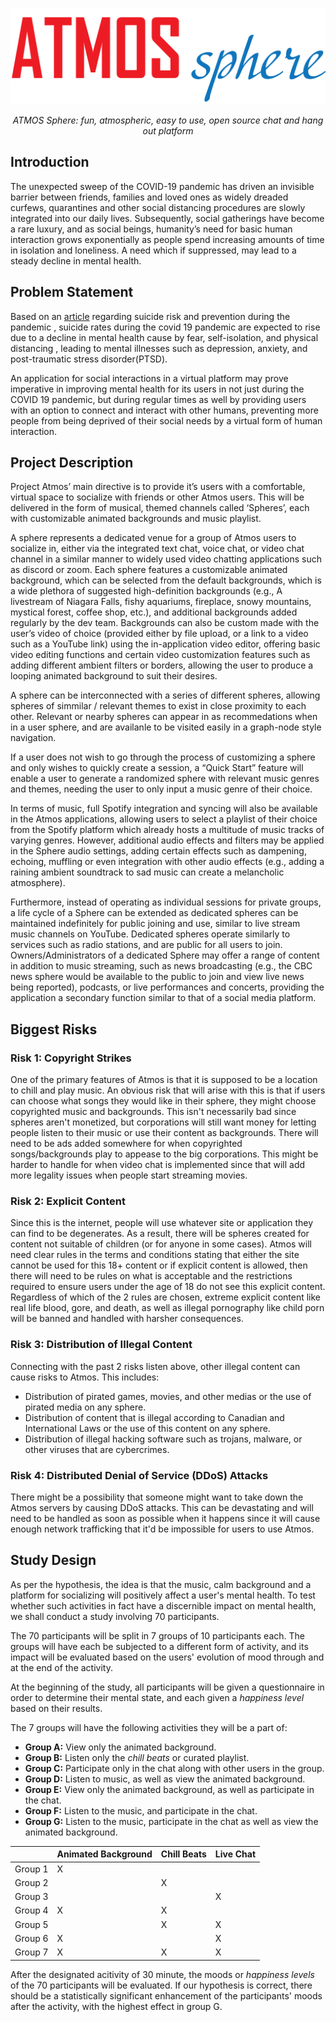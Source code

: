 <p align="center">
  <a href="https://atmos-sphere.app/">
    <img src="../assets/2000w/atmos-full-name2000px.png"
         alt="ATMOS Sphere"
         width="600" />
  </a>
</p>

<!-- Tagline: a little explanation about the Godzilla app -->
<p align="center">
    <!-- <em>Godzilla ERP, high performance, easy to learn, open source Enterprise Resource Management system</em> -->
    <em>ATMOS Sphere: fun, atmospheric, easy to use, open source chat and hang out platform</em>
</p>

## Introduction

The unexpected sweep of the COVID-19 pandemic has driven an invisible barrier
between friends, families and loved ones as widely dreaded curfews, quarantines
and other social distancing procedures are slowly integrated into our daily
lives. Subsequently, social gatherings have become a rare luxury, and as social
beings, humanity’s need for basic human interaction grows exponentially as
people spend increasing amounts of time in isolation and loneliness. A need
which if suppressed, may lead to a steady decline in mental health.

## Problem Statement

Based on an [article][1] regarding suicide risk and prevention during the
pandemic , suicide rates during the covid 19 pandemic are expected to rise due
to a decline in mental health cause by fear, self-isolation, and physical
distancing , leading to mental illnesses such as depression, anxiety, and
post-traumatic stress disorder(PTSD).

An application for social interactions in a virtual platform may prove
imperative in improving mental health for its users in not just during the
COVID 19 pandemic, but during regular times as well by providing users with
an option to connect and interact with other humans, preventing more people
from being deprived of their social needs by a virtual form of human
interaction.

## Project Description

Project Atmos’ main directive is to provide it’s users with a comfortable,
virtual space to socialize with friends or other Atmos users. This will be
delivered in the form of musical, themed channels called ‘Spheres’, each with
customizable animated backgrounds and music playlist.

A sphere represents a dedicated venue for a group of Atmos users to socialize
in, either via the integrated text chat, voice chat, or video chat channel in a
similar manner to widely used video chatting applications such as discord or
zoom. Each sphere features a customizable animated background, which can be
selected from the default backgrounds, which is a wide plethora of suggested
high-definition backgrounds (e.g., A livestream of Niagara Falls, fishy
aquariums, fireplace, snowy mountains, mystical forest, coffee shop, etc.), and
additional backgrounds added regularly by the dev team. Backgrounds can also be
custom made with the user’s video of choice (provided either by file upload, or
a link to a video such as a YouTube link) using the in-application video editor,
offering basic video editing functions and certain video customization features
such as adding different ambient filters or borders, allowing the user to
produce a looping animated background to suit their desires.

A sphere can be interconnected with a series of different spheres, allowing
spheres of simmilar / relevant themes to exist in close proximity to each other.
Relevant or nearby spheres can appear in as recommedations when in a user sphere,
and are availanle to be visited easily in a graph-node style navigation.

If a user does not wish to go through the process of customizing a sphere and
only wishes to quickly create a session, a “Quick Start” feature will enable a
user to generate a randomized sphere with relevant music genres and themes,
needing the user to only input a music genre of their choice.

In terms of music, full Spotify integration and syncing will also be available
in the Atmos applications, allowing users to select a playlist of their choice
from the Spotify platform which already hosts a multitude of music tracks of
varying genres. However, additional audio effects and filters may be applied in
the Sphere audio settings, adding certain effects such as dampening, echoing,
muffling or even integration with other audio effects (e.g., adding a raining
ambient soundtrack to sad music can create a melancholic atmosphere).

Furthermore, instead of operating as individual sessions for private groups, a
life cycle of a Sphere can be extended as dedicated spheres can be maintained
indefinitely for public joining and use, similar to live stream music channels
on YouTube. Dedicated spheres operate similarly to services such as radio
stations, and are public for all users to join. Owners/Administrators of a
dedicated Sphere may offer a range of content in addition to music streaming,
such as news broadcasting (e.g., the CBC news sphere would be available to the
public to join and view live news being reported), podcasts, or live
performances and concerts, providing the application a secondary function
similar to that of a social media platform.

## Biggest Risks

### Risk 1: Copyright Strikes

One of the primary features of Atmos is that it is supposed to be a location to chill and play music. An obvious risk that will arise with this is that if users can choose what songs they would like in their sphere, they might choose copyrighted music and backgrounds. This isn't necessarily bad since spheres aren't monetized, but corporations will still want money for letting people listen to their music or use their content as backgrounds. There will need to be ads added somewhere for when copyrighted songs/backgrounds play to appease to the big corporations. This might be harder to handle for when video chat is implemented since that will add more legality issues when people start streaming movies.

### Risk 2: Explicit Content

Since this is the internet, people will use whatever site or application they can find to be degenerates. As a result, there will be spheres created for content not suitable of children (or for anyone in some cases). Atmos will need clear rules in the terms and conditions stating that either the site cannot be used for this 18+ content or if explicit content is allowed, then there will need to be rules on what is acceptable and the restrictions required to ensure users under the age of 18 do not see this explicit content. Regardless of which of the 2 rules are chosen, extreme explicit content like real life blood, gore, and death, as well as illegal pornography like child porn will be banned and handled with harsher consequences.

### Risk 3: Distribution of Illegal Content

Connecting with the past 2 risks listen above, other illegal content can cause risks to Atmos. This includes:

- Distribution of pirated games, movies, and other medias or the use of pirated media on any sphere.
- Distribution of content that is illegal according to Canadian and International Laws or the use of this content on any sphere.
- Distribution of illegal hacking software such as trojans, malware, or other viruses that are cybercrimes.

### Risk 4: Distributed Denial of Service (DDoS) Attacks

There might be a possibility that someone might want to take down the Atmos servers by causing DDoS attacks. This can be devastating and will need to be handled as soon as possible when it happens since it will cause enough network trafficking that it'd be impossible for users to use Atmos.

## Study Design

As per the hypothesis, the idea is that the music, calm background and a platform for socializing will positively affect a user's mental health. To test whether such activities in fact have a discernible impact on mental health, we shall conduct a study involving 70 participants.

The 70 participants will be split in 7 groups of 10 participants each. The groups will have each be subjected to a different form of activity, and its impact will be evaluated based on the users' evolution of mood through and at the end of the activity.

At the beginning of the study, all participants will be given a questionnaire in order to determine their mental state, and each given a _happiness level_ based on their results.

The 7 groups will have the following activities they will be a part of:

- **Group A:** View only the animated background.
- **Group B:** Listen only the _chill beats_ or curated playlist.
- **Group C:** Participate only in the chat along with other users in the group.
- **Group D:** Listen to music, as well as view the animated background.
- **Group E:** View only the animated background, as well as participate in the chat.
- **Group F:** Listen to the music, and participate in the chat.
- **Group G:** Listen to the music, participate in the chat as well as view the animated background.

|         | Animated Background | Chill Beats | Live Chat |
| ------- | ------------------- | ----------- | --------- |
| Group 1 | X                   |             |           |
| Group 2 |                     | X           |           |
| Group 3 |                     |             | X         |
| Group 4 | X                   | X           |           |
| Group 5 |                     | X           | X         |
| Group 6 | X                   |             | X         |
| Group 7 | X                   | X           | X         |

After the designated acitivity of 30 minute, the moods or _happiness levels_ of the 70 participants will be evaluated. If our hypothesis is correct, there should be a statistically significant enhancement of the participants' moods after the activity, with the highest effect in group G.

[1]: https://www.thelancet.com/journals/lanpsy/article/PIIS2215-0366(20)30171-1/fulltext

